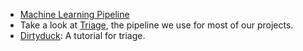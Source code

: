 - [Machine Learning Pipeline](../3_modeling_and_machine_learning/pipelines/Machine%20Learning%20Pipelines.pdf)
- Take a look at [Triage](http://github.com/dssg/triage), the pipeline we use for most of our projects.
- [Dirtyduck](http://dssg.github.io/.dirtyduck): A tutorial for triage.
